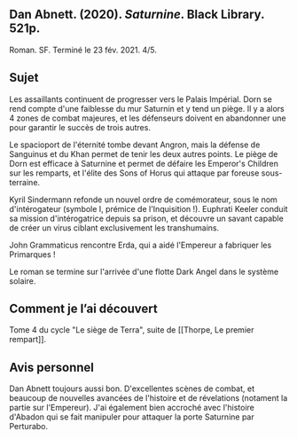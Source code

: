 ## Dan Abnett. (2020). _Saturnine_. Black Library. 521p.

Roman. SF. Terminé le 23 fév. 2021. 4/5.

## Sujet

Les assaillants continuent de progresser vers le Palais Impérial. Dorn se rend compte d'une faiblesse du mur Saturnin et y tend un piège. Il y a alors 4 zones de combat majeures, et les défenseurs doivent en abandonner une pour garantir le succès de trois autres.

Le spacioport de l'éternité tombe devant Angron, mais la défense de Sanguinus et du Khan permet de tenir les deux autres points. Le piège de Dorn est efficace à Saturnine et permet de défaire les Emperor's Children sur les remparts, et l'élite des Sons of Horus qui attaque par foreuse sous-terraine.

Kyril Sindermann refonde un nouvel ordre de comémorateur, sous le nom d'intérogateur (symbole I, prémice de l'Inquisition !). Euphrati Keeler conduit sa mission d'intérogatrice depuis sa prison, et découvre un savant capable de créer un virus ciblant exclusivement les transhumains.

John Grammaticus rencontre Erda, qui a aidé l'Empereur a fabriquer les Primarques !

Le roman se termine sur l'arrivée d'une flotte Dark Angel dans le système solaire.

## Comment je l’ai découvert

Tome 4 du cycle "Le siège de Terra", suite de [[Thorpe, Le premier rempart]].

## Avis personnel

Dan Abnett toujours aussi bon. D'excellentes scènes de combat, et beaucoup de nouvelles avancées de l'histoire et de révelations (notament la partie sur l'Empereur). J'ai également bien accroché avec l'histoire d'Abadon qui se fait manipuler pour attaquer la porte Saturnine par Perturabo.